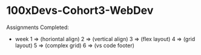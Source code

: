 # 100xDevs-Cohort3-WebDev


Assignments Completed: 
- week 1 => (horiontal align)
       2 => (vertical align)
       3 => (flex layout)
       4 => (grid layout)
       5 => (complex grid)
       6 => (vs code footer)

  
